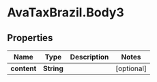# AvaTaxBrazil.Body3

## Properties
Name | Type | Description | Notes
------------ | ------------- | ------------- | -------------
**content** | **String** |  | [optional] 


